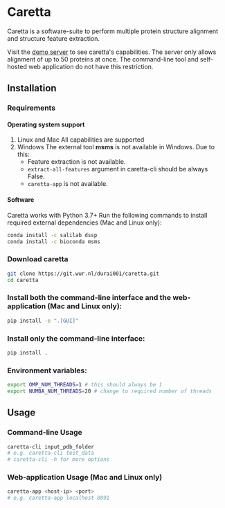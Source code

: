 # Caretta

Caretta is a software-suite to perform multiple protein structure alignment and structure feature extraction.

Visit the [demo server](http://bioinformatics.nl/caretta) to see caretta's capabilities. The server only allows alignment of up to 50 proteins at once.
The command-line tool and self-hosted web application do not have this restriction.

## Installation

### Requirements
#### Operating system support
1. Linux and Mac
All capabilities are supported
2. Windows
The external tool **msms** is not available in Windows. Due to this:
    * Feature extraction is not available.
    * `extract-all-features` argument in caretta-cli should be always False. 
    * `caretta-app` is not available.

#### Software
Caretta works with Python 3.7+
Run the following commands to install required external dependencies (Mac and Linux only):
```bash
conda install -c salilab dssp
conda install -c bioconda msms
```

### Download caretta
```bash
git clone https://git.wur.nl/durai001/caretta.git
cd caretta
```

### Install both the command-line interface and the web-application (Mac and Linux only):
```bash
pip install -e ".[GUI]"
```

### Install only the command-line interface:
```bash
pip install .
```

### Environment variables:
```bash
export OMP_NUM_THREADS=1 # this should always be 1
export NUMBA_NUM_THREADS=20 # change to required number of threads
```

## Usage

### Command-line Usage

```bash
caretta-cli input_pdb_folder
# e.g. caretta-cli test_data  
# caretta-cli -h for more options
```

### Web-application Usage (Mac and Linux only)

```bash
caretta-app <host-ip> <port> 
# e.g. caretta-app localhost 8091
```
